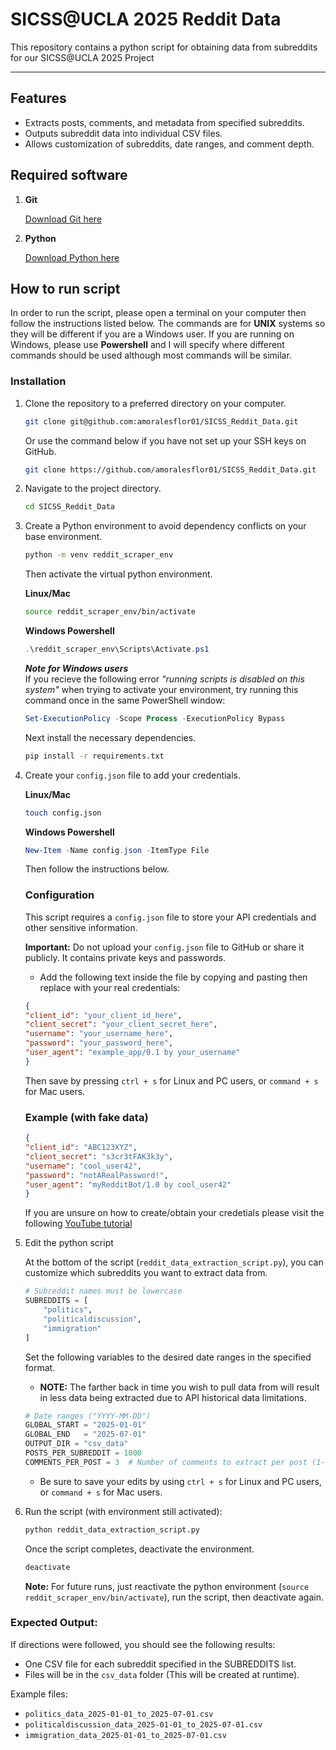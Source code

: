 # SICSS@UCLA 2025 Reddit Data

This repository contains a python script for obtaining data from subreddits for our SICSS@UCLA 2025 Project

---

## Features

- Extracts posts, comments, and metadata from specified subreddits.
- Outputs subreddit data into individual CSV files.
- Allows customization of subreddits, date ranges, and comment depth.

## Required software

1. **Git**

    
    [Download Git here](https://git-scm.com/downloads)
    

1. **Python**

    [Download Python here](https://www.python.org/downloads/)

## How to run script

In order to run the script, please open a terminal on your computer then follow the instructions listed below. The commands are for **UNIX** systems so they will be different if you are a Windows user. If you are running on Windows, please use **Powershell** and I will specify where different commands should be used although most commands will be similar.

### Installation

1. Clone the repository to a preferred directory on your computer.

    ```bash
    git clone git@github.com:amoralesflor01/SICSS_Reddit_Data.git
    ```
    Or use the command below if you have not set up your SSH keys on GitHub.

    ```bash
    git clone https://github.com/amoralesflor01/SICSS_Reddit_Data.git
    ```

1. Navigate to the project directory.
 
    ```bash
    cd SICSS_Reddit_Data
    ```

1. Create a Python environment to avoid dependency conflicts on your base environment.

    ```bash
    python -m venv reddit_scraper_env
    ```

    Then activate the virtual python environment.

    **Linux/Mac**
    ```bash
    source reddit_scraper_env/bin/activate
    ```
    **Windows Powershell**
    ```powershell
    .\reddit_scraper_env\Scripts\Activate.ps1
    ```

    ***Note for Windows users***  
    If you recieve the following error *"running scripts is disabled on this system"* when trying to activate your environment, try running this command once in the same PowerShell window:

    ```powershell
    Set-ExecutionPolicy -Scope Process -ExecutionPolicy Bypass
    ```

    Next install the necessary dependencies.

    ```bash
    pip install -r requirements.txt
    ```

1. Create your `config.json` file to add your credentials.

    **Linux/Mac**
    ```bash
    touch config.json
    ```
    
    **Windows Powershell**
    ```powershell
    New-Item -Name config.json -ItemType File
    ```

    Then follow the instructions below.

    ### Configuration

    This script requires a `config.json` file to store your API credentials and other sensitive information. 

    **Important:** Do not upload your `config.json` file to GitHub or share it publicly. It contains private keys and passwords.

    - Add the following text inside the file by copying and pasting then replace with your real credentials:

    ```json
    {
    "client_id": "your_client_id_here",
    "client_secret": "your_client_secret_here",
    "username": "your_username_here",
    "password": "your_password_here",
    "user_agent": "example_app/0.1 by your_username"
    }
    ```
    Then save by pressing `ctrl + s` for Linux and PC users, or `command + s` for Mac users.

    ### Example (with fake data)

    ```json
    {
    "client_id": "ABC123XYZ",
    "client_secret": "s3cr3tFAK3k3y",
    "username": "cool_user42",
    "password": "notARealPassword!",
    "user_agent": "myRedditBot/1.0 by cool_user42"
    }
    ```
    If you are unsure on how to create/obtain your credetials please visit the following [YouTube tutorial](https://www.youtube.com/watch?v=x9boO9x3TDA)

1. Edit the python script

    At the bottom of the script (`reddit_data_extraction_script.py`), you can customize which subreddits you want to extract data from.


    ```python
    # Subreddit names must be lowercase
    SUBREDDITS = [
        "politics", 
        "politicaldiscussion", 
        "immigration"
    ]
    ```

    Set the following variables to the desired date ranges in the specified format.

    - **NOTE:** The farther back in time you wish to pull data from will result in less data being extracted due to API historical data limitations.

    ```python
    # Date ranges ("YYYY-MM-DD")
    GLOBAL_START = "2025-01-01" 
    GLOBAL_END   = "2025-07-01"  
    OUTPUT_DIR = "csv_data"
    POSTS_PER_SUBREDDIT = 1000
    COMMENTS_PER_POST = 3  # Number of comments to extract per post (1-10 recommended)
    ```
    - Be sure to save your edits by using `ctrl + s` for Linux and PC users, or `command + s` for Mac users.

1. Run the script (with environment still activated):

    ```bash
    python reddit_data_extraction_script.py
    ```

    Once the script completes, deactivate the environment.

    ```bash
    deactivate
    ```

    **Note:** For future runs, just reactivate the python environment (`source reddit_scraper_env/bin/activate`), run the script, then deactivate again.  

### Expected Output:

If directions were followed, you should see the following results:
- One CSV file for each subreddit specified in the SUBREDDITS list.
- Files will be in the `csv_data` folder (This will be created at runtime).

Example files:
- `politics_data_2025-01-01_to_2025-07-01.csv`
- `politicaldiscussion_data_2025-01-01_to_2025-07-01.csv`
- `immigration_data_2025-01-01_to_2025-07-01.csv`